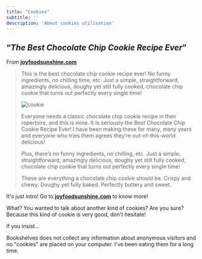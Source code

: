 ```yaml
---
title: "Cookies"
subtitle: ''
description: 'About cookies utilisation'
---
```


## &ldquo;*The Best Chocolate Chip Cookie Recipe Ever*&rdquo;

From [**joyfoodsunshine.com**](https://joyfoodsunshine.com/the-most-amazing-chocolate-chip-cookies)

> This is the best chocolate chip cookie recipe ever! No funny ingredients, no chilling time, etc. Just a simple, straightforward, amazingly delicious, doughy yet still fully cooked, chocolate chip cookie that turns out perfectly every single time!
>
>![cookie](/images/pages/cookies/cookie-1.jpg)
>
> Everyone needs a classic chocolate chip cookie recipe in their repertoire, and this is mine. It is seriously the Best Chocolate Chip Cookie Recipe Ever! I have been making these for many, many years and everyone who tries them agrees they’re out-of-this-world delicious!  
>
> Plus, there’s no funny ingredients, no chilling, etc. Just a simple, straightforward, amazingly delicious, doughy yet still fully cooked, chocolate chip cookie that turns out perfectly every single time!
>
> These are everything a chocolate chip cookie should be. Crispy and chewy. Doughy yet fully baked. Perfectly buttery and sweet.

It's just intro! Go to [**joyfoodsunshine.com**](https://joyfoodsunshine.com/the-most-amazing-chocolate-chip-cookies) to know more!

What? You wanted to talk about another kind of cookies? Are you sure? Because this kind of cookie is very good, don't hesitate!

If you insist...

Bookshelves does not collect any information about anonymous visitors and no "cookies" are placed on your computer. I've been eating them for a long time.
